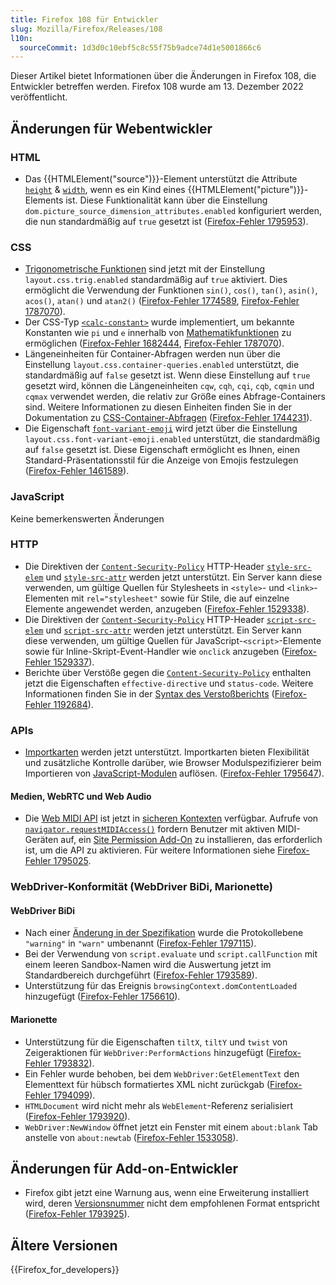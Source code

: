 ```yaml
---
title: Firefox 108 für Entwickler
slug: Mozilla/Firefox/Releases/108
l10n:
  sourceCommit: 1d3d0c10ebf5c8c55f75b9adce74d1e5001866c6
---
```


Dieser Artikel bietet Informationen über die Änderungen in Firefox 108, die Entwickler betreffen werden. Firefox 108 wurde am 13. Dezember 2022 veröffentlicht.

## Änderungen für Webentwickler

### HTML

- Das {{HTMLElement("source")}}-Element unterstützt die Attribute [`height`](/de/docs/Web/HTML/Reference/Elements/source#height) & [`width`](/de/docs/Web/HTML/Reference/Elements/source#width), wenn es ein Kind eines {{HTMLElement("picture")}}-Elements ist.
  Diese Funktionalität kann über die Einstellung `dom.picture_source_dimension_attributes.enabled` konfiguriert werden, die nun standardmäßig auf `true` gesetzt ist ([Firefox-Fehler 1795953](https://bugzil.la/1795953)).

### CSS

- [Trigonometrische Funktionen](/de/docs/Web/CSS/CSS_Values_and_Units/CSS_Value_Functions#trigonometric_functions) sind jetzt mit der Einstellung `layout.css.trig.enabled` standardmäßig auf `true` aktiviert.
  Dies ermöglicht die Verwendung der Funktionen `sin()`, `cos()`, `tan()`, `asin()`, `acos()`, `atan()` und `atan2()` ([Firefox-Fehler 1774589](https://bugzil.la/1774589), [Firefox-Fehler 1787070](https://bugzil.la/1787070)).
- Der CSS-Typ [`<calc-constant>`](/de/docs/Web/CSS/calc-keyword) wurde implementiert, um bekannte Konstanten wie `pi` und `e` innerhalb von [Mathematikfunktionen](/de/docs/Web/CSS/CSS_Values_and_Units/CSS_Value_Functions#math_functions) zu ermöglichen ([Firefox-Fehler 1682444](https://bugzil.la/1682444), [Firefox-Fehler 1787070](https://bugzil.la/1787070)).
- Längeneinheiten für Container-Abfragen werden nun über die Einstellung `layout.css.container-queries.enabled` unterstützt, die standardmäßig auf `false` gesetzt ist.
  Wenn diese Einstellung auf `true` gesetzt wird, können die Längeneinheiten `cqw`, `cqh`, `cqi`, `cqb`, `cqmin` und `cqmax` verwendet werden, die relativ zur Größe eines Abfrage-Containers sind.
  Weitere Informationen zu diesen Einheiten finden Sie in der Dokumentation zu [CSS-Container-Abfragen](/de/docs/Web/CSS/CSS_containment/Container_queries#container_query_length_units) ([Firefox-Fehler 1744231](https://bugzil.la/1744231)).
- Die Eigenschaft [`font-variant-emoji`](/de/docs/Web/CSS/font-variant-emoji) wird jetzt über die Einstellung `layout.css.font-variant-emoji.enabled` unterstützt, die standardmäßig auf `false` gesetzt ist. Diese Eigenschaft ermöglicht es Ihnen, einen Standard-Präsentationsstil für die Anzeige von Emojis festzulegen ([Firefox-Fehler 1461589](https://bugzil.la/1461589)).

### JavaScript

Keine bemerkenswerten Änderungen

### HTTP

- Die Direktiven der [`Content-Security-Policy`](/de/docs/Web/HTTP/Reference/Headers/Content-Security-Policy) HTTP-Header [`style-src-elem`](/de/docs/Web/HTTP/Reference/Headers/Content-Security-Policy/style-src-elem) und [`style-src-attr`](/de/docs/Web/HTTP/Reference/Headers/Content-Security-Policy/style-src-attr) werden jetzt unterstützt.
  Ein Server kann diese verwenden, um gültige Quellen für Stylesheets in `<style>`- und `<link>`-Elementen mit `rel="stylesheet"` sowie für Stile, die auf einzelne Elemente angewendet werden, anzugeben ([Firefox-Fehler 1529338](https://bugzil.la/1529338)).
- Die Direktiven der [`Content-Security-Policy`](/de/docs/Web/HTTP/Reference/Headers/Content-Security-Policy) HTTP-Header [`script-src-elem`](/de/docs/Web/HTTP/Reference/Headers/Content-Security-Policy/script-src-elem) und [`script-src-attr`](/de/docs/Web/HTTP/Reference/Headers/Content-Security-Policy/script-src-attr) werden jetzt unterstützt.
  Ein Server kann diese verwenden, um gültige Quellen für JavaScript-`<script>`-Elemente sowie für Inline-Skript-Event-Handler wie `onclick` anzugeben ([Firefox-Fehler 1529337](https://bugzil.la/1529337)).
- Berichte über Verstöße gegen die [`Content-Security-Policy`](/de/docs/Web/HTTP/Reference/Headers/Content-Security-Policy) enthalten jetzt die Eigenschaften `effective-directive` und `status-code`.
  Weitere Informationen finden Sie in der [Syntax des Verstoßberichts](/de/docs/Web/HTTP/Reference/Headers/Content-Security-Policy/report-uri#violation_report_syntax) ([Firefox-Fehler 1192684](https://bugzil.la/1192684)).

### APIs

- [Importkarten](/de/docs/Web/HTML/Reference/Elements/script/type/importmap) werden jetzt unterstützt.
  Importkarten bieten Flexibilität und zusätzliche Kontrolle darüber, wie Browser Modulspezifizierer beim Importieren von [JavaScript-Modulen](/de/docs/Web/JavaScript/Guide/Modules) auflösen.
  ([Firefox-Fehler 1795647](https://bugzil.la/1795647)).

#### Medien, WebRTC und Web Audio

- Die [Web MIDI API](/de/docs/Web/API/Web_MIDI_API) ist jetzt in [sicheren Kontexten](/de/docs/Web/Security/Secure_Contexts) verfügbar.
  Aufrufe von [`navigator.requestMIDIAccess()`](/de/docs/Web/API/Navigator/requestMIDIAccess) fordern Benutzer mit aktiven MIDI-Geräten auf, ein [Site Permission Add-On](https://support.mozilla.org/en-US/kb/site-permission-add-ons) zu installieren, das erforderlich ist, um die API zu aktivieren.
  Für weitere Informationen siehe [Firefox-Fehler 1795025](https://bugzil.la/1795025).

### WebDriver-Konformität (WebDriver BiDi, Marionette)

#### WebDriver BiDi

- Nach einer [Änderung in der Spezifikation](https://github.com/w3c/webdriver-bidi/pull/259) wurde die Protokollebene `"warning"` in `"warn"` umbenannt ([Firefox-Fehler 1797115](https://bugzil.la/1797115)).
- Bei der Verwendung von `script.evaluate` und `script.callFunction` mit einem leeren Sandbox-Namen wird die Auswertung jetzt im Standardbereich durchgeführt ([Firefox-Fehler 1793589](https://bugzil.la/1793589)).
- Unterstützung für das Ereignis `browsingContext.domContentLoaded` hinzugefügt ([Firefox-Fehler 1756610](https://bugzil.la/1756610)).

#### Marionette

- Unterstützung für die Eigenschaften `tiltX`, `tiltY` und `twist` von Zeigeraktionen für `WebDriver:PerformActions` hinzugefügt ([Firefox-Fehler 1793832](https://bugzil.la/1793832)).
- Ein Fehler wurde behoben, bei dem `WebDriver:GetElementText` den Elementtext für hübsch formatiertes XML nicht zurückgab ([Firefox-Fehler 1794099](https://bugzil.la/1794099)).
- `HTMLDocument` wird nicht mehr als `WebElement`-Referenz serialisiert ([Firefox-Fehler 1793920](https://bugzil.la/1793920)).
- `WebDriver:NewWindow` öffnet jetzt ein Fenster mit einem `about:blank` Tab anstelle von `about:newtab` ([Firefox-Fehler 1533058](https://bugzil.la/1533058)).

## Änderungen für Add-on-Entwickler

- Firefox gibt jetzt eine Warnung aus, wenn eine Erweiterung installiert wird, deren [Versionsnummer](/de/docs/Mozilla/Add-ons/WebExtensions/manifest.json/version) nicht dem empfohlenen Format entspricht ([Firefox-Fehler 1793925](https://bugzil.la/1793925)).

## Ältere Versionen

{{Firefox_for_developers}}
